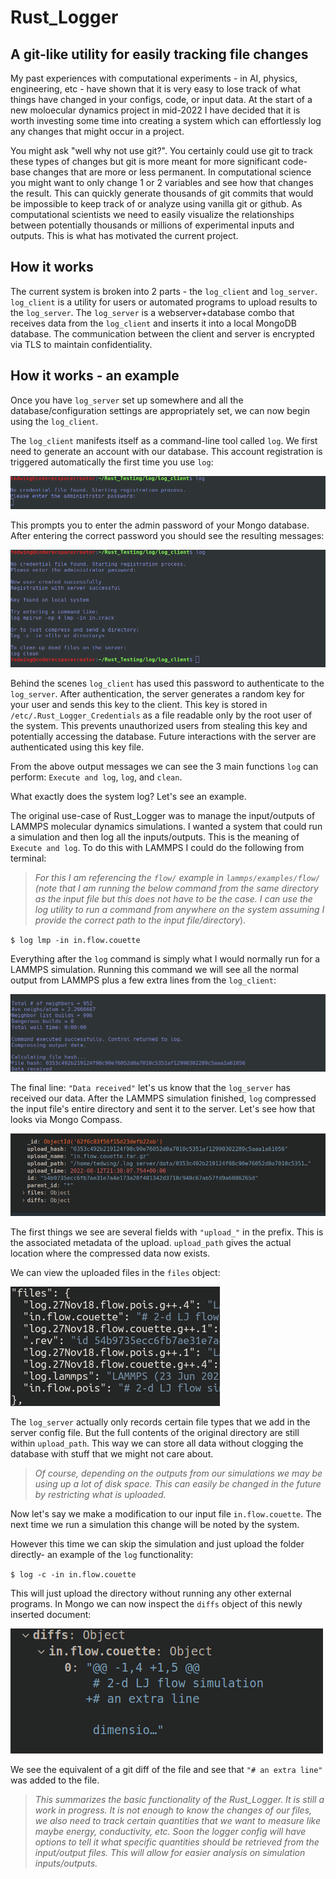 # Rust_Logger 
## A git-like utility for easily tracking file changes

My past experiences with computational experiments - in AI, physics, engineering, etc - have shown that it is very easy to lose track of what things have changed in your configs, code, or input data. At the start of a new moloecular dynamics project in mid-2022 I have decided that it is worth investing some time into creating a system which can effortlessly log any changes that might occur in a project.

You might ask "well why not use git?". You certainly could use git to track these types of changes but git is more meant for more significant code-base changes that are more or less permanent. In computational science you might want to only change 1 or 2 variables and see how that changes the result. This can quickly generate thousands of git commits that would be impossible to keep track of or analyze using vanilla git or github. As computational scientists we need to easily visualize the relationships between potentially thousands or millions of experimental inputs and outputs. This is what has motivated the current project.

## How it works
The current system is broken into 2 parts - the `log_client` and `log_server`. `log_client` is a utility for users or automated programs to upload results to the `log_server`. The `log_server` is a webserver+database combo that receives data from the `log_client` and inserts it into a local MongoDB database. The communication between the client and server is encrypted via TLS to maintain confidentiality.

## How it works - an example
Once you have `log_server` set up somewhere and all the database/configuration settings are appropriately set, we can now begin using the `log_client`. 

The `log_client` manifests itself as a command-line tool called `log`. We first need to generate an account with our database. This account registration is triggered automatically the first time you use `log`:

![Alt text](imgs/registration.png)

This prompts you to enter the admin password of your Mongo database. After entering the correct password you should see the resulting messages:

![Alt text](imgs/registration_result.png)

Behind the scenes `log_client` has used this password to authenticate to the `log_server`. After authentication, the server generates a random key for your user and sends this key to the client. This key is stored in `/etc/.Rust_Logger_Credentials` as a file readable only by the root user of the system. This prevents unauthorized users from stealing this key and potentially accessing the database. Future interactions with the server are authenticated using this key file.

From the above output messages we can see the 3 main functions `log` can perform: `Execute and log`, `log`, and `clean`.

What exactly does the system log? Let's see an example. 

The original use-case of Rust_Logger was to manage the input/outputs of LAMMPS molecular dynamics simulations. I wanted a system that could run a simulation and then log all the inputs/outputs. This is the meaning of `Execute and log`. To do this with LAMMPS I could do the following from terminal:

>*For this I am referencing the `flow/` example in `lammps/examples/flow/` (note that I am running the below command from the same directory as the input file but this does not have to be the case. I can use the log utility to run a command from anywhere on the system assuming I provide the correct path to the input file/directory*).

`$ log lmp -in in.flow.couette`

Everything after the `log` command is simply what I would normally run for a LAMMPS simulation. Running this command we will see all the normal output from LAMMPS plus a few extra lines from the `log_client`:

![Alt text](imgs/command_output_example.png)

The final line: `"Data received"` let's us know that the `log_server` has received our data. After the LAMMPS simulation finished, `log` compressed the input file's entire directory and sent it to the server. Let's see how that looks via Mongo Compass. 

![Alt text](imgs/upload_example.png)

The first things we see are several fields with `"upload_"` in the prefix. This is the associated metadata of the upload. `upload_path` gives the actual location where the compressed data now exists.

We can view the uploaded files in the `files` object:

![Alt text](imgs/uploaded_files.png)

The `log_server` actually only records certain file types that we add in the server config file. But the full contents of the original directory are still within `upload_path`. This way we can store all data without clogging the database with stuff that we might not care about.

>*Of course, depending on the outputs from our simulations we may be using up a lot of disk space. This can easily be changed in the future by restricting what is uploaded.*

Now let's say we make a modification to our input file `in.flow.couette`. The next time we run a simulation this change will be noted by the system.

However this time we can skip the simulation and just upload the folder directly- an example of the `log` functionality:

`$ log -c -in in.flow.couette`

This will just upload the directory without running any other external programs. In Mongo we can now inspect the `diffs` object of this newly inserted document:

![Alt text](imgs/diff_example.png)

We see the equivalent of a git diff of the file and see that `"# an extra line"` was added to the file.

>*This summarizes the basic functionality of the Rust_Logger. It is still a work in progress. It is not enough to know the changes of our files, we also need to track certain quantities that we want to measure like maybe energy, conductivity, etc. Soon the logger config will have options to tell it what specific quantities should be retrieved from the input/output files. This will allow for easier analysis on simulation inputs/outputs.*